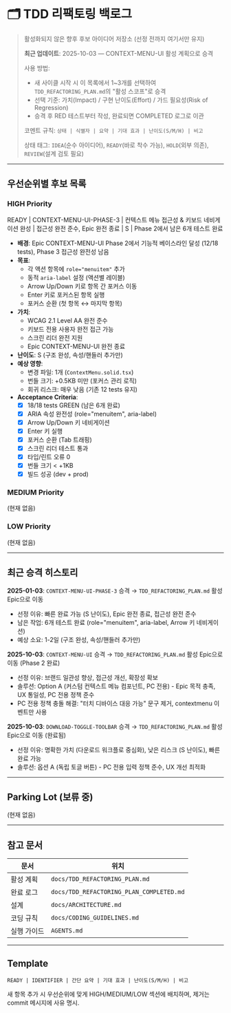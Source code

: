 # 🗂️ TDD 리팩토링 백로그

> 활성화되지 않은 향후 후보 아이디어 저장소 (선정 전까지 여기서만 유지)
>
> **최근 업데이트**: 2025-10-03 — CONTEXT-MENU-UI 활성 계획으로 승격
>
> 사용 방법:
>
> - 새 사이클 시작 시 이 목록에서 1~3개를 선택하여 `TDD_REFACTORING_PLAN.md`의
>   "활성 스코프"로 승격
> - 선택 기준: 가치(Impact) / 구현 난이도(Effort) / 가드 필요성(Risk of
>   Regression)
> - 승격 후 RED 테스트부터 작성, 완료되면 COMPLETED 로그로 이관
>
> 코멘트 규칙: `상태 | 식별자 | 요약 | 기대 효과 | 난이도(S/M/H) | 비고`
>
> 상태 태그: `IDEA`(순수 아이디어), `READY`(바로 착수 가능), `HOLD`(외부 의존),
> `REVIEW`(설계 검토 필요)

---

## 우선순위별 후보 목록

### HIGH Priority

READY | CONTEXT-MENU-UI-PHASE-3 | 컨텍스트 메뉴 접근성 & 키보드 네비게이션 완성
| 접근성 완전 준수, Epic 완전 종료 | S | Phase 2에서 남은 6개 테스트 완료

- **배경**: Epic CONTEXT-MENU-UI Phase 2에서 기능적 베이스라인 달성 (12/18
  tests), Phase 3 접근성 완전성 남음
- **목표**:
  - 각 액션 항목에 `role="menuitem"` 추가
  - 동적 `aria-label` 설정 (액션별 레이블)
  - Arrow Up/Down 키로 항목 간 포커스 이동
  - Enter 키로 포커스된 항목 실행
  - 포커스 순환 (첫 항목 ↔ 마지막 항목)
- **가치**:
  - WCAG 2.1 Level AA 완전 준수
  - 키보드 전용 사용자 완전 접근 가능
  - 스크린 리더 완전 지원
  - Epic CONTEXT-MENU-UI 완전 종료
- **난이도**: S (구조 완성, 속성/핸들러 추가만)
- **예상 영향**:
  - 변경 파일: 1개 (`ContextMenu.solid.tsx`)
  - 번들 크기: +0.5KB 미만 (포커스 관리 로직)
  - 회귀 리스크: 매우 낮음 (기존 12 tests 유지)
- **Acceptance Criteria**:
  - [x] 18/18 tests GREEN (남은 6개 완료)
  - [x] ARIA 속성 완전성 (role="menuitem", aria-label)
  - [x] Arrow Up/Down 키 네비게이션
  - [x] Enter 키 실행
  - [x] 포커스 순환 (Tab 트래핑)
  - [x] 스크린 리더 테스트 통과
  - [x] 타입/린트 오류 0
  - [x] 번들 크기 < +1KB
  - [x] 빌드 성공 (dev + prod)

### MEDIUM Priority

(현재 없음)

### LOW Priority

(현재 없음)

---

## 최근 승격 히스토리

**2025-01-03**: `CONTEXT-MENU-UI-PHASE-3` 승격 → `TDD_REFACTORING_PLAN.md` 활성
Epic으로 이동

- 선정 이유: 빠른 완료 가능 (S 난이도), Epic 완전 종료, 접근성 완전 준수
- 남은 작업: 6개 테스트 완료 (role="menuitem", aria-label, Arrow 키 네비게이션)
- 예상 소요: 1-2일 (구조 완성, 속성/핸들러 추가만)

**2025-10-03**: `CONTEXT-MENU-UI` 승격 → `TDD_REFACTORING_PLAN.md` 활성 Epic으로
이동 (Phase 2 완료)

- 선정 이유: 브랜드 일관성 향상, 접근성 개선, 확장성 확보
- 솔루션: Option A (커스텀 컨텍스트 메뉴 컴포넌트, PC 전용) - Epic 목적 충족, UX
  통일성, PC 전용 정책 준수
- PC 전용 정책 충돌 해결: "터치 디바이스 대응 가능" 문구 제거, contextmenu
  이벤트만 사용

**2025-10-03**: `DOWNLOAD-TOGGLE-TOOLBAR` 승격 → `TDD_REFACTORING_PLAN.md` 활성
Epic으로 이동 (완료됨)

- 선정 이유: 명확한 가치 (다운로드 워크플로 중심화), 낮은 리스크 (S 난이도),
  빠른 완료 가능
- 솔루션: 옵션 A (독립 토글 버튼) - PC 전용 입력 정책 준수, UX 개선 최적화

---

## Parking Lot (보류 중)

(현재 없음)

---

## 참고 문서

| 문서        | 위치                                     |
| ----------- | ---------------------------------------- |
| 활성 계획   | `docs/TDD_REFACTORING_PLAN.md`           |
| 완료 로그   | `docs/TDD_REFACTORING_PLAN_COMPLETED.md` |
| 설계        | `docs/ARCHITECTURE.md`                   |
| 코딩 규칙   | `docs/CODING_GUIDELINES.md`              |
| 실행 가이드 | `AGENTS.md`                              |

---

## Template

```text
READY | IDENTIFIER | 간단 요약 | 기대 효과 | 난이도(S/M/H) | 비고
```

새 항목 추가 시 우선순위에 맞게 HIGH/MEDIUM/LOW 섹션에 배치하며, 제거는 commit
메시지에 사유 명시.
